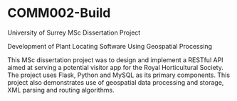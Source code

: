 # COMM002-Build

University of Surrey MSc Dissertation Project

Development of Plant Locating Software Using Geospatial Processing

This MSc dissertation project was to design and implement a RESTful API aimed at serving a potential visitor app for the 
Royal Horticultural Society. The project uses Flask, Python and MySQL as its primary components. 
This project also demonstrates use of geospatial data processing and storage, XML parsing and routing algorithms.

